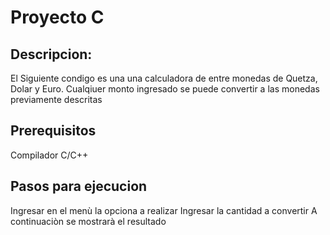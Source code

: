 # Proyecto C
## Descripcion: 
El Siguiente condigo es una una calculadora de entre monedas de Quetza, Dolar y Euro. Cualqiuer monto ingresado se puede convertir a las monedas previamente descritas
## Prerequisitos
Compilador C/C++
## Pasos para ejecucion
Ingresar en el menù la opciona a realizar
Ingresar la cantidad a convertir
A continuaciòn se mostrarà el resultado